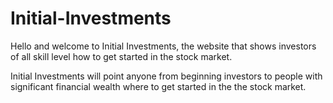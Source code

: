 # Initial-Investments

Hello and welcome to Initial Investments, the website that shows investors of all skill level how to get started in the stock market.

Initial Investments will point anyone from beginning investors to people with significant financial wealth where to get started in the the stock market.
